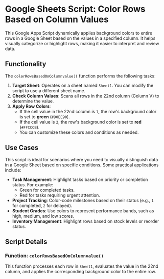 # Google Sheets Script: Color Rows Based on Column Values

This Google Apps Script dynamically applies background colors to entire rows in a Google Sheet based on the values in a specified column. It helps visually categorize or highlight rows, making it easier to interpret and review data.

## Functionality

The `colorRowsBasedOnColumnvalue()` function performs the following tasks:

1. **Target Sheet**: Operates on a sheet named `Sheet1`. You can modify the script to use a different sheet name.
2. **Check Column Values**: Scans all rows in the 22nd column (Column V) to determine the value.
3. **Apply Row Colors**:
   - If the cell value in the 22nd column is `1`, the row's background color is set to **green** (`#90EE90`).
   - If the cell value is `2`, the row's background color is set to **red** (`#FFCCCB`).
   - You can customize these colors and conditions as needed.

## Use Cases

This script is ideal for scenarios where you need to visually distinguish data in a Google Sheet based on specific conditions. Some practical applications include:

- **Task Management**: Highlight tasks based on priority or completion status. For example:
  - Green for completed tasks.
  - Red for tasks requiring urgent attention.
- **Project Tracking**: Color-code milestones based on their status (e.g., `1` for completed, `2` for delayed).
- **Student Grades**: Use colors to represent performance bands, such as high, medium, and low scores.
- **Inventory Management**: Highlight rows based on stock levels or reorder status.

## Script Details

### **Function: `colorRowsBasedOnColumnvalue()`**

This function processes each row in `Sheet1`, evaluates the value in the 22nd column, and applies the corresponding background color to the entire row.
